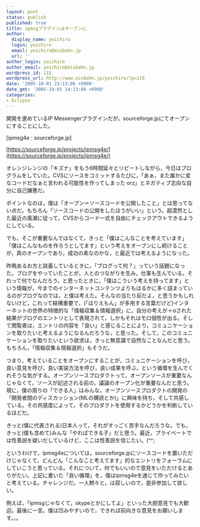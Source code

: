```yaml
---
layout: post
status: publish
published: true
title: ipmsgプラグインはオープンに
author:
  display_name: yoichiro
  login: yoichiro
  email: yoichiro@eisbahn.jp
  url: ''
author_login: yoichiro
author_email: yoichiro@eisbahn.jp
wordpress_id: 115
wordpress_url: http://www.eisbahn.jp/yoichiro/?p=115
date: '2005-10-01 23:13:06 +0900'
date_gmt: '2005-10-01 14:13:06 +0900'
categories:
- Eclipse
---
```


開発を進めているIP Messengerプラグインだが，sourceforge.jpにてオープンにすることにした。

[ipmsg4e : sourceforge.jp]



[https://sourceforge.jp/projects/ipmsg4e/](https://sourceforge.jp/projects/ipmsg4e/)

オレンジレンジの「キズナ」をもう6時間延々とリピートしながら，今日はプログラムをしていた。CVSにソースをコミットするたびに，「あぁ，また誰かに変なコードだなぁと言われる可能性を作ってしまった orz」とネガティブ志向な自分に自己嫌悪だ。

ポイントなのは，僕は「オープン＝ソースコードを公開したこと」とは思ってない点だ。もちろん「ソースコードの公開をしたほうがいい」という，超漠然とした最近の風潮に従って，CVSからコード一式を自由にチェックアウトできるようにしている。

でも，そこが重要なんではなくて，きっと「僕はこんなことを考えています」「僕はこんなものを作ろうとしてます」という考えをオープンにし続けることが，真のオープンであり，成功の素なのかな，と最近では考えるようになった。

昨晩あるお方と談義しているときに，「ブログって何？」っていう話題になった。ブログをやっていたことが，人とのつながりを生み，仕事も生んでいる。それって何でなんだろう，と思ったときに，「僕はこういう考えを持ってます」という情報が，今までのインターネットコンテンツよりもはるかに多く詰まっているのがブログなのでは，と僕は考えた。そんなの当たり前だよ，と思うかもしれないけど，これって結構重要で，(「ほりえもん」が多用する言葉だけど)インターネットの世界の特徴的な「情報収集＆情報選択」に，自分の考えが＋αされた結果がブログのエントリとして表現されて，しかもそれはモロ個性が出る。そして閲覧者は，エントリの内容を「良い」と感じることにより，コミュニケーションを取りたいと考えるようになるんだろうな，と思った。そして，このコミュニケーションを取りたいという欲求は，きっと無意識で自然なことなんだと思う。もちろん，「情報収集＆情報選択」もそうだ。

つまり，考えていることをオープンにすることが，コミュニケーションを呼び，良い意見を呼び，良い実装方法を呼び，良い成果を呼ぶ，という循環を生んでくれそうな気がする。オープンソースプロダクトって，オープンソースが重要なんじゃなくて，ソースが記述される前の，議論のオープン化が重要なんだと思う。現に，僕の周りの「できる人」はみんな，オープンソースプロダクトの開発の「開発者間のディスカッション(MLの購読とか)」に興味を持ち，そして共感している。その共感度によって，そのプロダクトを使用するかどうかを判断しているほどだ。

きっと(僕に代表される)日本人って，それがすっごく苦手なんだろうな。でも，きっと(僕も含めて)みんな「やればできる子」だと思う。最近，プライベートでは性善説を疑いだしているけど，ここは性善説を信じたい。(^^;

というわけで，ipmsg4eについては，sourceforge.jpにソースコードを置いただけじゃなくて，どんどん「こんなこと考えてます」的なエントリをフォーラムにしていこうと思っている。それについて，何でもいいので意見をいただけるとありがたい。上記に書いた「良い循環」を，僕はipmsg4eを通じて作ってみたいと考えている。チャレンジだ。一人黙々と，は寂しいので，是非参加して欲しい。

例えば，「ipmsgじゃなくて，skypeとかにしてよ」といった大胆意見でも大歓迎。最後に一言。僕は凹みやすいので，できれば前向きな意見をお願いします。。。
